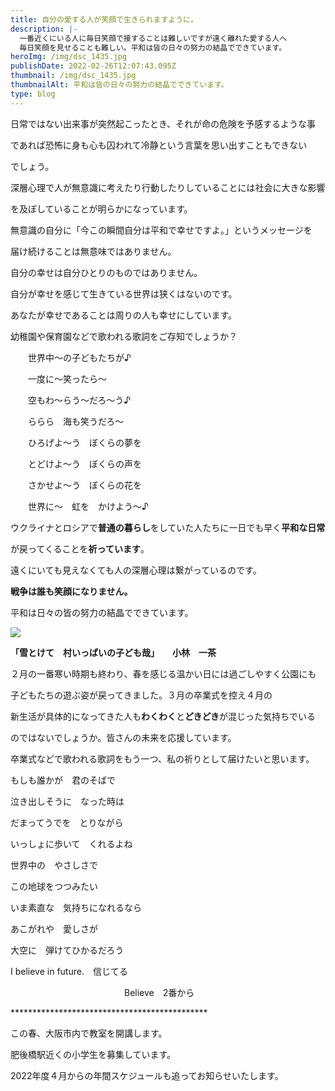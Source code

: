 ```yaml
---
title: 自分の愛する人が笑顔で生きられますように。
description: |-
  一番近くにいる人に毎日笑顔で接することは難しいですが遠く離れた愛する人へ
  毎日笑顔を見せることも難しい。平和は皆の日々の努力の結晶でできています。
heroImg: /img/dsc_1435.jpg
publishDate: 2022-02-26T12:07:43.095Z
thumbnail: /img/dsc_1435.jpg
thumbnailAlt: 平和は皆の日々の努力の結晶でできています。
type: blog
---
```

日常ではない出来事が突然起こったとき、それが命の危険を予感するような事

であれば恐怖に身も心も囚われて冷静という言葉を思い出すこともできない

でしょう。

深層心理で人が無意識に考えたり行動したりしていることには社会に大きな影響

を及ぼしていることが明らかになっています。

無意識の自分に「今この瞬間自分は平和で幸せですよ。」というメッセージを

届け続けることは無意味ではありません。

自分の幸せは自分ひとりのものではありません。

自分が幸せを感じて生きている世界は狭くはないのです。

あなたが幸せであることは周りの人も幸せにしています。

幼稚園や保育園などで歌われる歌詞をご存知でしょうか？

　　世界中～の子どもたちが♪

　　一度に～笑ったら～

　　空もわ～らう～だろ～う♪

　　ららら　海も笑うだろ～

　　ひろげよ～う　ぼくらの夢を

　　とどけよ～う　ぼくらの声を

　　さかせよ～う　ぼくらの花を

　　世界に～　虹を　かけよう～♪　

ウクライナとロシアで**普通の暮らし**をしていた人たちに一日でも早く**平和な日常**

が戻ってくることを**祈っています**。

遠くにいても見えなくても人の深層心理は繋がっているのです。

**戦争は誰も笑顔になりません。**

平和は日々の皆の努力の結晶でできています。

![](/img/雪の結晶.jpg)

**「雪とけて　村いっぱいの子ども哉」　　小林　一茶**

２月の一番寒い時期も終わり、春を感じる温かい日には過ごしやすく公園にも

子どもたちの遊ぶ姿が戻ってきました。３月の卒業式を控え４月の

新生活が具体的になってきた人も**わくわく**と**どきどき**が混じった気持ちでいる

のではないでしょうか。皆さんの未来を応援しています。

卒業式などで歌われる歌詞をもう一つ、私の祈りとして届けたいと思います。

もしも誰かが　君のそばで

泣き出しそうに　なった時は

だまってうでを　とりながら

いっしょに歩いて　くれるよね

世界中の　やさしさで

この地球をつつみたい

いま素直な　気持ちになれるなら

あこがれや　愛しさが

大空に　弾けてひかるだろう

I believe in future.　信じてる

　　　　　　　　　　　　　Believe　2番から

\*\*\*\*\*\*\*\*\*\*\*\*\*\*\*\*\*\*\*\*\*\*\*\*\*\*\*\*\*\*\*\*\*\*\*\*\*\*\*\*\*\*\*\**

この春、大阪市内で教室を開講します。

肥後橋駅近くの小学生を募集しています。

2022年度４月からの年間スケジュールも追ってお知らせいたします。